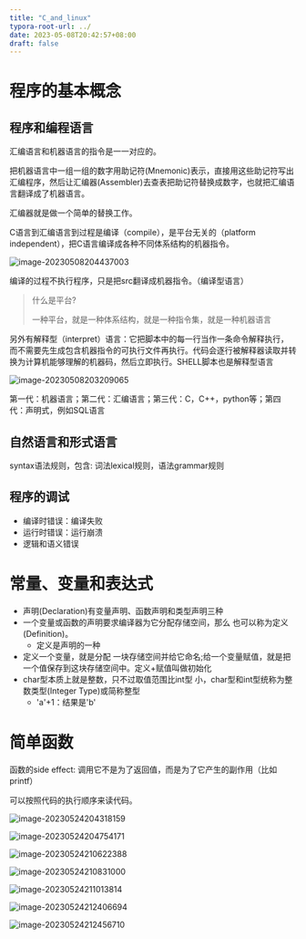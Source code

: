 ```yaml
---
title: "C_and_linux"
typora-root-url: ../
date: 2023-05-08T20:42:57+08:00
draft: false
---
```


# 程序的基本概念

## 程序和编程语言

汇编语言和机器语言的指令是一一对应的。

把机器语言中一组一组的数字用助记符(Mnemonic)表示，直接用这些助记符写出汇编程序，然后让汇编器(Assembler)去查表把助记符替换成数字，也就把汇编语言翻译成了机器语言。

汇编器就是做一个简单的替换工作。



C语言到汇编语言到过程是编译（compile），是平台无关的（platform independent），把C语言编译成各种不同体系结构的机器指令。

![image-20230508204437003](/../img/image-20230508204437003.png)

编译的过程不执行程序，只是把src翻译成机器指令。（编译型语言）



> 什么是平台?
>
> 一种平台，就是一种体系结构，就是一种指令集，就是一种机器语言



另外有解释型（interpret）语言：它把脚本中的每一行当作一条命令解释执行，而不需要先生成包含机器指令的可执行文件再执行。代码会逐行被解释器读取并转换为计算机能够理解的机器码，然后立即执行。SHELL脚本也是解释型语言

![image-20230508203209065](/../img/image-20230508203209065.png)

第一代：机器语言；第二代：汇编语言；第三代：C，C++，python等；第四代：声明式，例如SQL语言

## 自然语言和形式语言

syntax语法规则，包含: 词法lexical规则，语法grammar规则

## 程序的调试

- 编译时错误：编译失败
- 运行时错误：运行崩溃
- 逻辑和语义错误

# 常量、变量和表达式

- 声明(Declaration)有变量声明、函数声明和类型声明三种
- 一个变量或函数的声明要求编译器为它分配存储空间，那么 也可以称为定义(Definition)。
  - 定义是声明的一种
- 定义一个变量，就是分配 一块存储空间并给它命名;给一个变量赋值，就是把一个值保存到这块存储空间中。定义+赋值叫做初始化
- char型本质上就是整数，只不过取值范围比int型 小，char型和int型统称为整数类型(Integer Type)或简称整型
  - 'a'+1：结果是'b'

# 简单函数

函数的side effect: 调用它不是为了返回值，而是为了它产生的副作用（比如printf）

可以按照代码的执行顺序来读代码。

![image-20230524204318159](/../img/image-20230524204318159.png)

![image-20230524204754171](/../img/image-20230524204754171.png)



![image-20230524210622388](/../img/image-20230524210622388.png)



![image-20230524210831000](/../img/image-20230524210831000.png)



![image-20230524211013814](/../img/image-20230524211013814.png)

![image-20230524212406694](/../img/image-20230524212406694.png)

![image-20230524212456710](/../img/image-20230524212456710.png)
